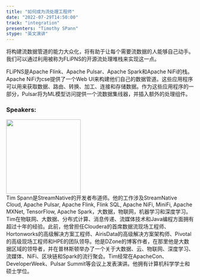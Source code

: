 ```yaml
---
title: "如何成为流处理工程师"
date: "2022-07-29T14:50:00"
track: "integration"
presenters: "Timothy SPann"
stype: "英文演讲"
---
```

将构建流数据管道的能力大众化，将有助于让每个需要流数据的人能够自己动手。我们可以通过利用被称为FLiPNS的开源流处理堆栈来实现这一点。

FLiPNS是Apache Flink、Apache Pulsar、Apache Spark和Apache NiFi的栈。Apache NiFi为cse提供了一个Web UI来构建他们自己的数据管道。这些应用程序可以用来获取数据、路由、转换、加工、连接和存储数据。作为这些应用程序的一部分，Pulsar将为ML模型访问提供一个流数据集线器，并插入额外的处理组件。
 ### Speakers: 
 <img src="images/speaker/1010.png" width="200" /><br>Tim Spann是StreamNative的开发者布道师。他的工作涉及StreamNative Cloud, Apache Pulsar, Apache Flink, Flink SQL, Apache NiFi, MiniFi, Apache MXNet, TensorFlow, Apache Spark，大数据，物联网，机器学习和深度学习。Tim在物联网、大数据、分布式计算、消息传递、流媒体技术和Java编程方面拥有超过十年的经验。此前，他曾担任Cloudera的首席数据流现场工程师、Hortonworks的高级解决方案工程师、AirisData的高级解决方案架构师、Pivotal的高级现场工程师和HPE的团队领导。他是DZone的博客作者，在那里他是大数据区域的领导者，并在普林斯顿举办了一个关于大数据、云、物联网、深度学习、流媒体、NiFi、区块链和Spark的流行聚会。Tim经常在ApacheCon、DeveloperWeek、Pulsar Summit等会议上发表演讲。他拥有计算机科学学士和硕士学位。

 